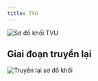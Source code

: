 ```yaml
---
title: TVU
---
```


![Sơ đồ khối TVU](/img/tvu.svg)

## Giai đoạn truyền lại

![Truyền lại sơ đồ khối](/img/retransmit_stage.svg)
